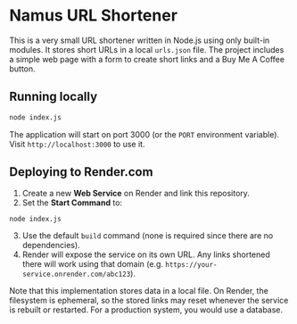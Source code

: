 # Namus URL Shortener

This is a very small URL shortener written in Node.js using only built-in modules. It stores short URLs in a local `urls.json` file. The project includes a simple web page with a form to create short links and a Buy Me A Coffee button.

## Running locally

```bash
node index.js
```

The application will start on port 3000 (or the `PORT` environment variable). Visit `http://localhost:3000` to use it.

## Deploying to Render.com

1. Create a new **Web Service** on Render and link this repository.
2. Set the **Start Command** to:

```
node index.js
```

3. Use the default `build` command (none is required since there are no dependencies).
4. Render will expose the service on its own URL. Any links shortened there will work using that domain (e.g. `https://your-service.onrender.com/abc123`).

Note that this implementation stores data in a local file. On Render, the filesystem is ephemeral, so the stored links may reset whenever the service is rebuilt or restarted. For a production system, you would use a database.
